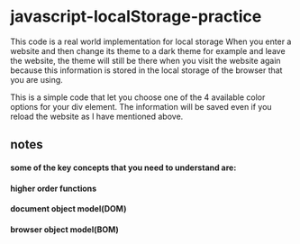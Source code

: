 # javascript-localStorage-practice

This code is a real world implementation for local storage
When you enter a website and then change its theme to a dark theme for example and leave the website, the theme will still be there when you visit the website again because this information is stored in the local storage of the browser that you are using.

This is a simple code that let you choose one of the 4 available color options for your div element. The information will be saved even if you reload the website as I have mentioned above.

## notes

#### some of the key concepts that you need to understand are:

#### higher order functions
#### document object model(DOM)
#### browser object model(BOM)
